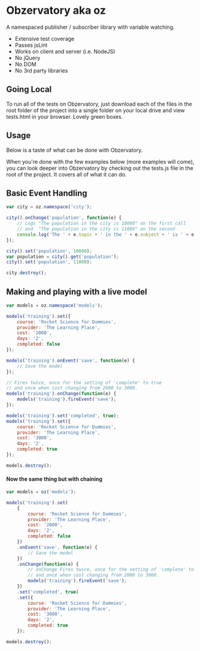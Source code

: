 Obzervatory aka oz
===========

A namespaced publisher / subscriber library with variable watching.

- Extensive test coverage
- Passes jsLint
- Works on client and server (i.e. NodeJS)
- No jQuery
- No DOM
- No 3rd party libraries

Going Local
-----------

To run all of the tests on Obzervatory, just download each of the files in the
root folder of the project into a single folder on your local drive and view 
tests.html in your browser.
Lovely green boxes.

Usage
-----

Below is a taste of what can be done with Obzervatory.

When you're done with the few examples below (more examples will come), you can look 
deeper into Obzervatory by checking out the tests.js file in the root of the project. 
It covers all of what it can do.

Basic Event Handling
--------------------
``` javascript
var city = oz.namespace('city');

city().onChange('population', function(e) { 
 	// Logs "The population in the city is 10000" on the first call
	// and  "The population in the city is 11000" on the second
	console.log('The ' + e.topic + ' in the ' + e.subject + ' is ' + e.value);
});

city().set('population', 10000);
var population = city().get('population');
city().set('population', 11000);

city.destroy();
```

Making and playing with a live model
------------------------------------
``` javascript
var models = oz.namespace('models');

models('training').set({
	course: 'Rocket Science for Dummies',
	provider: 'The Learning Place',
	cost: '2000',
	days: '2',
	completed: false
});

models('training').onEvent('save', function(e) {
	// Save the model
});

// Fires twice, once for the setting of 'complete' to true
// and once when cost changing from 2000 to 3000.
models('training').onChange(function(e) {
	models('training').fireEvent('save');
});

models('training').set('completed', true);
models('training').set({
	course: 'Rocket Science for Dummies',
	provider: 'The Learning Place',
	cost: '3000',
	days: '2',
	completed: true
});

models.destroy();
```

#### Now the same thing but with chaining

``` javascript
var models = oz('models');

models('training').set(
	{
		course: 'Rocket Science for Dummies',
		provider: 'The Learning Place',
		cost: '2000',
		days: '2',
		completed: false
	})
	.onEvent('save', function(e) {
		// Save the model
	})
	.onChange(function(e) {
		// onChange Fires twice, once for the setting of 'complete' to true
		// and once when cost changing from 2000 to 3000.
		models('training').fireEvent('save');
	})
	.set('completed', true)
	.set({
		course: 'Rocket Science for Dummies',
		provider: 'The Learning Place',
		cost: '3000',
		days: '2',
		completed: true
	});

models.destroy();
```